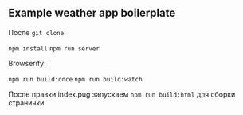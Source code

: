 ## Example weather app boilerplate

После `git clone`:

`npm install`
`npm run server`

Browserify:

`npm run build:once`
`npm run build:watch`

После правки index.pug запускаем `npm run build:html` для сборки странички

